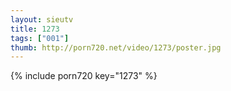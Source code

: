 ```yaml
--- 
layout: sieutv
title: 1273
tags: ["001"]
thumb: http://porn720.net/video/1273/poster.jpg
---
```

{% include porn720 key="1273" %} 
